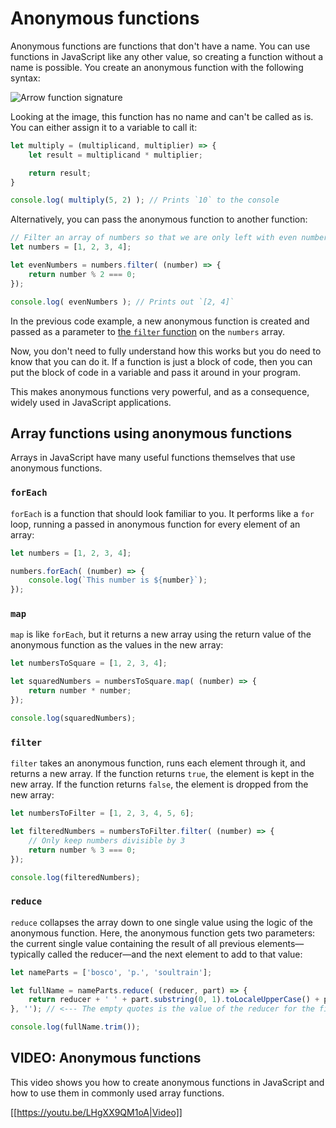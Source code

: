 # Anonymous functions

Anonymous functions are functions that don't have a name. You can use functions in JavaScript like any other value, so creating a function without a name is possible. You create an anonymous function with the following syntax:

![Arrow function signature](https://bootcamp-os-lms-prd-public.s3.us-west-2.amazonaws.com/content/48252690f098c07905100e66fd10e1ed.png)

Looking at the image, this function has no name and can't be called as is. You can either assign it to a variable to call it:

```js
let multiply = (multiplicand, multiplier) => {
    let result = multiplicand * multiplier;

    return result;
}

console.log( multiply(5, 2) ); // Prints `10` to the console
```

Alternatively, you can pass the anonymous function to another function:

```js
// Filter an array of numbers so that we are only left with even numbers
let numbers = [1, 2, 3, 4];

let evenNumbers = numbers.filter( (number) => {
    return number % 2 === 0;
});

console.log( evenNumbers ); // Prints out `[2, 4]`
```

In the previous code example, a new anonymous function is created and passed as a parameter to [the `filter` function](https://developer.mozilla.org/en-US/docs/Web/JavaScript/Reference/Global_Objects/Array/filter#Description) on the `numbers` array.

Now, you don't need to fully understand how this works but you do need to know that you can do it. If a function is just a block of code, then you can put the block of code in a variable and pass it around in your program.

This makes anonymous functions very powerful, and as a consequence, widely used in JavaScript applications.

## Array functions using anonymous functions

Arrays in JavaScript have many useful functions themselves that use anonymous functions.

### `forEach`

`forEach` is a function that should look familiar to you. It performs like a `for` loop, running a passed in anonymous function for every element of an array:

```js
let numbers = [1, 2, 3, 4];

numbers.forEach( (number) => {
    console.log(`This number is ${number}`);
});
```

### `map`

`map` is like `forEach`, but it returns a new array using the return value of the anonymous function as the values in the new array:

```js
let numbersToSquare = [1, 2, 3, 4];

let squaredNumbers = numbersToSquare.map( (number) => {
    return number * number;
});

console.log(squaredNumbers);
```

### `filter`

`filter` takes an anonymous function, runs each element through it, and returns a new array. If the function returns `true`, the element is kept in the new array. If the function returns `false`, the element is dropped from the new array:

```js
let numbersToFilter = [1, 2, 3, 4, 5, 6];

let filteredNumbers = numbersToFilter.filter( (number) => {
    // Only keep numbers divisible by 3
    return number % 3 === 0;
});

console.log(filteredNumbers);
```

### `reduce`

`reduce` collapses the array down to one single value using the logic of the anonymous function. Here, the anonymous function gets two parameters: the current single value containing the result of all previous elements—typically called the reducer—and the next element to add to that value:

```js
let nameParts = ['bosco', 'p.', 'soultrain'];

let fullName = nameParts.reduce( (reducer, part) => {
    return reducer + ' ' + part.substring(0, 1).toLocaleUpperCase() + part.substring(1);
}, ''); // <--- The empty quotes is the value of the reducer for the first element

console.log(fullName.trim());
```

## VIDEO: Anonymous functions

This video shows you how to create anonymous functions in JavaScript and how to use them in commonly used array functions.

[[https://youtu.be/LHgXX9QM1oA|Video]]